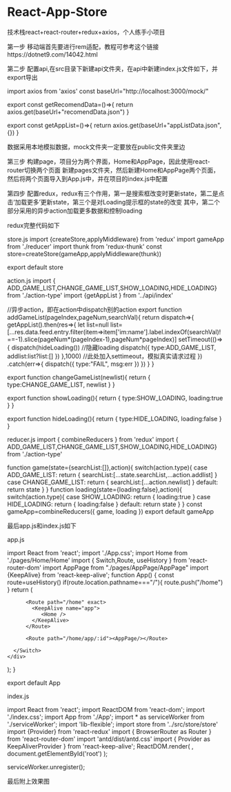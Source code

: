 # React-App-Store
技术栈react+react-router+redux+axios，个人练手小项目

第一步
移动端首先要进行rem适配，教程可参考这个链接https://dotnet9.com/14042.html

第二步
配置api,在src目录下新建api文件夹，在api中新建index.js文件如下，并export导出
  
import axios from 'axios'
const baseUrl="http://localhost:3000/mock/"

export const getRecomendData=()=>{
    return axios.get(baseUrl+"recomendData.json")
}

export const getAppList=()=>{
    return axios.get(baseUrl+"appListData.json",{})
}

数据采用本地模拟数据，mock文件夹一定要放在public文件夹里边

第三步
构建page，项目分为两个界面，Home和AppPage，因此使用react-router切换两个页面
新建pages文件夹，然后新建Home和AppPage两个页面，然后将两个页面导入到App.js中，并在项目的index.js中配置


第四步
配置redux，redux有三个作用，第一是搜索框改变时更新state，第二是点击‘加载更多’更新state，第三个是对Loading提示框的state的改变
其中，第二个部分采用的异步action加载更多数据和控制loading

redux完整代码如下

store.js
import {createStore,applyMiddleware} from 'redux'
import gameApp from './reducer'
import thunk from 'redux-thunk'
const store=createStore(gameApp,applyMiddleware(thunk))

export default store



action.js
import { ADD_GAME_LIST,CHANGE_GAME_LIST,SHOW_LOADING,HIDE_LOADING} from './action-type'
import {getAppList } from '../api/index'

//异步action，即在action中dispatch别的action
export function addGameList(pageIndex,pageNum,searchVal){
    return dispatch=>{
        getAppList().then(res=>{
            let list=null
            list=[...res.data.feed.entry.filter(item=>item['im:name'].label.indexOf(searchVal)!==-1).slice(pageNum*(pageIndex-1),pageNum*pageIndex)]
            setTimeout(()=>{
                dispatch(hideLoading())
                //隐藏loading
                dispatch({
                    type:ADD_GAME_LIST,
                    addlist:list?list:[]
                })
            },1000)
            //此处加入settimeout，模拟真实请求过程
        })
        .catch(err=>{
            dispatch({
                type:"FAIL",
                msg:err
            })
        })
    }
}

export function changeGameList(newlist){
    return {
        type:CHANGE_GAME_LIST,
        newlist
    }
}

export function showLoading(){
    return {
        type:SHOW_LOADING,
        loading:true
    }
}

export function hideLoading(){
    return {
        type:HIDE_LOADING,
        loading:false
    }
}




reducer.js
import { combineReducers } from 'redux'
import { ADD_GAME_LIST,CHANGE_GAME_LIST,SHOW_LOADING,HIDE_LOADING} from './action-type'

function game(state={searchList:[]},action){
    switch(action.type){
        case ADD_GAME_LIST:
            return {
                searchList:[...state.searchList,...action.addlist]
            }
        case CHANGE_GAME_LIST:
            return {
                searchList:[...action.newlist]
            }
        default:
            return state
    }
}
function loading(state={loading:false},action){
    switch(action.type){
        case SHOW_LOADING:
            return {
                loading:true
            }
        case HIDE_LOADING:
            return {
                loading:false
            }
        default:
            return state
    }
}
const gameApp=combineReducers({
    game,
    loading
})
export default gameApp


最后app.js和index.js如下

app.js

import React from 'react';
import './App.css';
import Home from './pages/Home/Home'
import { Switch,Route, useHistory } from 'react-router-dom'
import AppPage from "./pages/AppPage/AppPage"
import {KeepAlive} from 'react-keep-alive';
function App() {
  const route=useHistory()
  if(route.location.pathname==="/"){
    route.push("/home")
  }
  return (
    <div className="app">
      <Switch>
       
          <Route path="/home" exact>
            <KeepAlive name="app">
               <Home />
            </KeepAlive>
          </Route>
        
          <Route path="/home/app/:id"><AppPage/></Route>
        
      </Switch>
    </div>
  );
}

export default App

index.js

import React from 'react';
import ReactDOM from 'react-dom';
import './index.css';
import App from './App';
import * as serviceWorker from './serviceWorker';
import 'lib-flexible';
import store from '../src/store/store'
import {Provider} from 'react-redux'
import { BrowserRouter as Router } from 'react-router-dom'
import 'antd/dist/antd.css'
import {
  Provider as KeepAliverProvider
} from 'react-keep-alive';
ReactDOM.render(
    <Router>
      <Provider store={store}>
        <KeepAliverProvider>
          <App />
        </KeepAliverProvider>
      </Provider>
    </Router>,
  document.getElementById('root')
);

serviceWorker.unregister();

最后附上效果图

